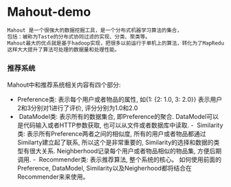# Mahout-demo
``` xml
Mahout 是一个很强大的数据挖掘工具，是一个分布式机器学习算法的集合，
包括：被称为Taste的分布式协同过滤的实现、分类、聚类等。
Mahout最大的优点就是基于hadoop实现，把很多以前运行于单机上的算法，转化为了MapReduce模式，
这样大大提升了算法可处理的数据量和处理性能。
```
### 推荐系统
 Mahout中和推荐系统相关内容有四个部分:
 -  Preference类: 表示每个用户或者物品的属性, 如{1: {2: 1.0, 3: 2.0}} 表示用户2和3分别对1进行了评价, 评分分别为1.0和2.0
 -  DataModel类: 表示所有的数据集合, 即Preference的聚合. DataModel可以是代码输入或者HTTP参数获取, 也可以从文件或者数据库中读取.
 -  Similarity类: 表示所有Preference两者之间的相似度, 所有的用户或者物品都通过Similarty建立起了联系, 所以这个是非常重要的, Similarity的选择和数据的类型有很大关系. Neighberhood记录每个用户或者物品相似的物品集, 方便后期调用.
 -  Recommender类: 表示推荐算法, 整个系统的核心。 如何使用前面的Preference, DataModel, Similarity以及Neigherhood都将结合在Recommender来来使用。 
